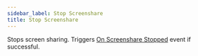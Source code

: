 ```yaml
---
sidebar_label: Stop Screenshare
title: Stop Screenshare
---
```

Stops screen sharing. Triggers [On Screenshare Stopped](../Events/on-screenshare-stopped) event if successful.